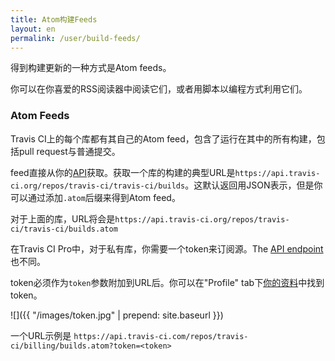 ```yaml
---
title: Atom构建Feeds
layout: en
permalink: /user/build-feeds/
---
```


得到构建更新的一种方式是Atom feeds。

你可以在你喜爱的RSS阅读器中阅读它们，或者用脚本以编程方式利用它们。

### Atom Feeds

Travis CI上的每个库都有其自己的Atom feed，包含了运行在其中的所有构建，包括pull request与普通提交。

feed直接从你的[API](https://api.travis-ci.org)获取。获取一个库的构建的典型URL是`https://api.travis-ci.org/repos/travis-ci/travis-ci/builds`。这默认返回用JSON表示，但是你可以通过添加`.atom`后缀来得到Atom feed。

对于上面的库，URL将会是`https://api.travis-ci.org/repos/travis-ci/travis-ci/builds.atom`

在Travis CI Pro中，对于私有库，你需要一个token来订阅源。The [API endpoint](https://api.travis-ci.com)也不同。

token必须作为`token`参数附加到URL后。你可以在"Profile" tab下[你的资料](https://magnum.travis-ci.com/profile/)中找到token。

![]({{ "/images/token.jpg" | prepend: site.baseurl }})

一个URL示例是
`https://api.travis-ci.com/repos/travis-ci/billing/builds.atom?token=<token>`
